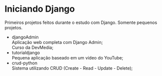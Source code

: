 <h1>Iniciando Django</h1>

Primeiros projetos feitos durante o estudo com Django. Somente pequenos projetos.

<ul>
    <li>djangoAdmin</li>
    Aplicação web completa com Django Admin;
    <br>
    Curso da DevMedia;
    <li>tutorialdjango</li>
    Pequena aplicação baseado em um vídeo do YouTube;
    <li>crud-python</li>
    Sistema utilizando CRUD (Create - Read - Update - Delete);
</ul>
